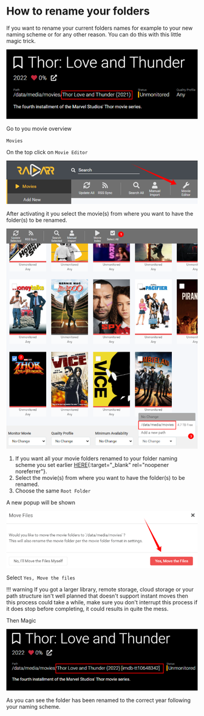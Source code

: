 # How to rename your folders

If you want to rename your current folders names for example to your new naming scheme or for any other reason. You can do this with this little magic trick.

![!radarr-wrong-folder-name](images/radarr-wrong-folder-name.png)

Go to you movie overview

`Movies`

On the top click on `Movie Editor`

![!radarr-movie-editor](images/radarr-movie-editor.png)

After activating it you select the movie(s) from where you want to have the folder(s) to be renamed.

![!radarr-movie-editor-select](images/radarr-movie-editor-select.png)

1. If you want all your movie folders renamed to your folder naming scheme you set earlier [HERE](/Radarr/Radarr-recommended-naming-scheme){:target="_blank" rel="noopener noreferrer"}.
1. Select the movie(s) from where you want to have the folder(s) to be renamed.
1. Choose the same `Root Folder`

A new popup will be shown

![!radarr-movie-editor-move-files-yes](images/radarr-movie-editor-move-files-yes.png)

Select `Yes, Move the files`

!!! warning
    If you got a larger library, remote storage, cloud storage or your path structure isn't well planned that doesn't support instant moves then this process could take a while, make sure you don't interrupt this process if it does stop before completing, it could results in quite the mess.

Then Magic

![!radarr-correct-folder-name](images/radarr-correct-folder-name.png)

As you can see the folder has been renamed to the correct year following your naming scheme.
